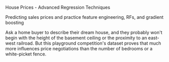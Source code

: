 House Prices - Advanced Regression Techniques

Predicting sales prices and practice feature engineering, RFs, and gradient boosting

Ask a home buyer to describe their dream house, and they probably won't begin with the height of the basement ceiling or the proximity to an east-west railroad. But this playground competition's dataset proves that much more influences price negotiations than the number of bedrooms or a white-picket fence.
